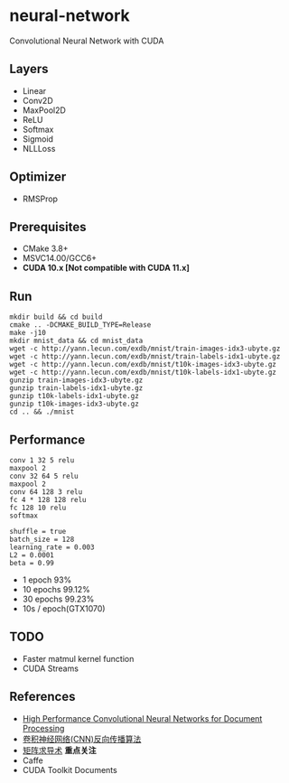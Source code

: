 ﻿# neural-network
Convolutional Neural Network with CUDA

## Layers
* Linear
* Conv2D
* MaxPool2D
* ReLU
* Softmax
* Sigmoid
* NLLLoss

## Optimizer
* RMSProp

## Prerequisites
* CMake 3.8+
* MSVC14.00/GCC6+
* **CUDA 10.x [Not compatible with CUDA 11.x]**

## Run
```
mkdir build && cd build
cmake .. -DCMAKE_BUILD_TYPE=Release
make -j10
mkdir mnist_data && cd mnist_data
wget -c http://yann.lecun.com/exdb/mnist/train-images-idx3-ubyte.gz
wget -c http://yann.lecun.com/exdb/mnist/train-labels-idx1-ubyte.gz
wget -c http://yann.lecun.com/exdb/mnist/t10k-images-idx3-ubyte.gz
wget -c http://yann.lecun.com/exdb/mnist/t10k-labels-idx1-ubyte.gz
gunzip train-images-idx3-ubyte.gz 
gunzip train-labels-idx1-ubyte.gz 
gunzip t10k-labels-idx1-ubyte.gz 
gunzip t10k-images-idx3-ubyte.gz 
cd .. && ./mnist
```

## Performance
```
conv 1 32 5 relu
maxpool 2
conv 32 64 5 relu
maxpool 2
conv 64 128 3 relu
fc 4 * 128 128 relu
fc 128 10 relu
softmax

shuffle = true
batch_size = 128
learning_rate = 0.003
L2 = 0.0001
beta = 0.99
```

* 1 epoch 93%
* 10 epochs 99.12%
* 30 epochs 99.23%
* 10s / epoch(GTX1070)

## TODO
* Faster matmul kernel function
* CUDA Streams

## References
* [High Performance Convolutional Neural Networks for Document Processing](https://hal.inria.fr/file/index/docid/112631/filename/p1038112283956.pdf)
* [卷积神经网络(CNN)反向传播算法](https://www.cnblogs.com/pinard/p/6494810.html)
* [矩阵求导术](https://zhuanlan.zhihu.com/p/24709748) **重点关注** 
* Caffe
* CUDA Toolkit Documents
